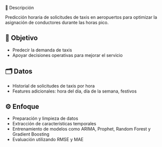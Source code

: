 📖 Descripción

Predicción horaria de solicitudes de taxis en aeropuertos para optimizar la asignación de conductores durante las horas pico.

## 🎯 Objetivo

- Predecir la demanda de taxis  
- Apoyar decisiones operativas para mejorar el servicio  

## 🗂️ Datos

- Historial de solicitudes de taxis por hora  
- Features adicionales: hora del día, día de la semana, festivos  

## ⚙️ Enfoque

- Preparación y limpieza de datos  
- Extracción de características temporales  
- Entrenamiento de modelos como ARIMA, Prophet, Random Forest y Gradient Boosting  
- Evaluación utilizando RMSE y MAE
